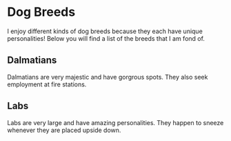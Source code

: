 # Dog Breeds 
I enjoy different kinds of dog breeds because they each have unique personalities! Below you will find a list of the breeds that I am fond of. 
## Dalmatians 
Dalmatians are very majestic and have gorgrous spots. They also seek employment at fire stations. 
## Labs 
Labs are very large and have amazing personalities. They happen to sneeze whenever they are placed upside down. 
